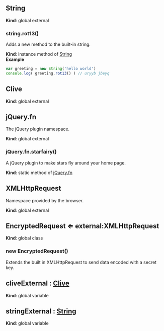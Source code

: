 <a name="external_String"></a>
## String
**Kind**: global external


<a name="BITBUCKET-external:String#rot13"></a>
### string.rot13()
Adds a new method to the built-in string.

**Kind**: instance method of [String](#external_String)  
**Example**
```js
var greeting = new String('hello world')
console.log( greeting.rot13() ) // uryyb jbeyq
```


<a name="external_Clive"></a>
## Clive
**Kind**: global external


<a name="external_jQuery.fn"></a>
## jQuery.fn
The jQuery plugin namespace.

**Kind**: global external


<a name="BITBUCKET-external:jQuery.fn.starfairy"></a>
### jQuery.fn.starfairy()
A jQuery plugin to make stars fly around your home page.

**Kind**: static method of [jQuery.fn](#external_jQuery.fn)


<a name="external_XMLHttpRequest"></a>
## XMLHttpRequest
Namespace provided by the browser.

**Kind**: global external


<a name="EncryptedRequest"></a>
## EncryptedRequest ⇐ external:XMLHttpRequest
**Kind**: global class


<a name="new_EncryptedRequest_new"></a>
### new EncryptedRequest()
Extends the built in XMLHttpRequest to send data encoded with a secret key.


<a name="cliveExternal"></a>
## cliveExternal : [Clive](#external_Clive)
**Kind**: global variable


<a name="stringExternal"></a>
## stringExternal : [String](#external_String)
**Kind**: global variable


